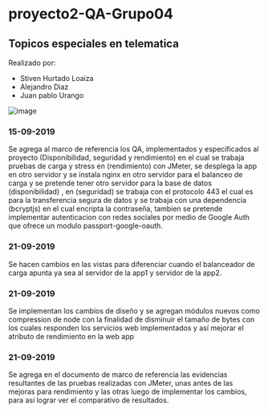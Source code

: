 # proyecto2-QA-Grupo04

## Topicos especiales en telematica

Realizado por:
- Stiven Hurtado Loaiza
- Alejandro Diaz
- Juan pablo Urango


![image](https://user-images.githubusercontent.com/30469862/63234944-36b18100-c1fd-11e9-9627-99f1158fded5.png)

### 15-09-2019
Se agrega al marco de referencia los QA, implementados y especificados al proyecto (Disponibilidad, seguridad y rendimiento)
en el cual se trabaja pruebas de carga y stress en (rendimiento) con JMeter, se desplega la app en otro servidor y se instala nginx en otro servidor para el balanceo de carga y se pretende tener otro servidor para la base de datos (disponibilidad) , en (seguridad) se trabaja con el protocolo 443 el cual es para la transferencia segura de datos y se trabaja con una dependencia (bcryptjs) en el cual encripta la contraseña, tambien se pretende implementar autenticacion con redes sociales por medio de Google Auth que ofrece un modulo passport-google-oauth.

### 21-09-2019
Se hacen cambios en las vistas para diferenciar cuando el balanceador de carga apunta ya sea al servidor de la app1 y servidor de la app2.

### 21-09-2019
Se implementan los cambios de diseño y se agregan módulos nuevos como compression de node con la finalidad de disminuir el tamaño de bytes con los cuales responden los servicios web implementados y así mejorar el atributo de rendimiento en la web app

### 21-09-2019
Se agrega en el documento de marco de referencia las evidencias resultantes de las pruebas realizadas con JMeter, unas antes de las mejoras para rendimiento y las otras luego de implementar los cambios, para así lograr ver el comparativo de resultados.





